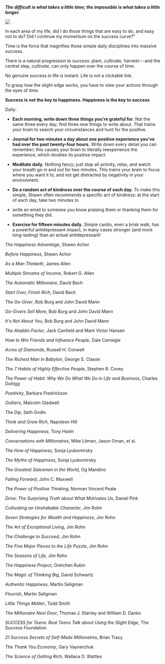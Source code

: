 ***The difficult is what takes a little time; the impossible is what
takes a little longer.***

![](C:\scripts\dirkswiki\docs\Personal_Development\media_Slight_edge/media/image1.png)

In each area of my life, did I do those things that are easy to do, and
easy not to do? Did I continue my momentum on the success curve?"

Time is the force that magnifies those simple daily disciplines into
massive success.

There is a natural progression to success: plant, cultivate,
harvest---and the central step, *cultivate,* can only happen over the
course of time.

No genuine success in life is instant. Life is not a clickable link.

To grasp how the slight edge works, you have to view your actions
through the eyes of time.

**Success is not the key to happiness. Happiness is the key to success**

Daily:

-   **Each morning, write down three things you're grateful for.** Not
    the same three every day; find three *new* things to write about.
    That trains your brain to search your circumstances and hunt for the
    positive.

<!-- -->

-   **Journal for two minutes a day about one positive experience you've
    had over the past twenty-four hours.** Write down every detail you
    can remember; this causes your brain to literally reexperience the
    experience, which doubles its positive impact.

<!-- -->

-   **Meditate daily.** Nothing fancy; just stop all activity, relax,
    and watch your breath go in and out for two minutes. This trains
    your brain to focus where you want it to, and not get distracted by
    negativity in your environment.

<!-- -->

-   **Do a random act of kindness over the course of each day.** To make
    this simple, Shawn often recommends a specific act of kindness: at
    the start of each day, take two minutes to

<!-- -->

-   write an email to someone you know praising them or thanking them
    for something they did.

<!-- -->

-   **Exercise for fifteen minutes daily.** Simple cardio, even a brisk
    walk, has a powerful antidepressant impact, in many cases stronger
    (and more long-lasting) than an actual antidepressant!

*The Happiness Advantage*, Shawn Achor

*Before Happiness*, Shawn Achor

*As a Man Thinketh*, James Allen

*Multiple Streams of Income*, Robert G. Allen

*The Automatic Millionaire*, David Bach

*Start Over, Finish Rich*, David Bach

*The Go-Giver*, Bob Burg and John David Mann

*Go-Givers Sell More*, Bob Burg and John David Mann

*It's Not About You*, Bob Burg and John David Mann

*The Aladdin Factor*, Jack Canfield and Mark Victor Hansen

*How to Win Friends and Influence People*, Dale Carnegie

*Acres of Diamonds*, Russell H. Conwell

*The Richest Man in Babylon*, George S. Clason

*The 7 Habits of Highly Effective People*, Stephen R. Covey

*The Power of Habit: Why We Do What We Do in Life and Business*, Charles
Duhigg

*Positivity*, Barbara Fredrickson

*Outliers*, Malcolm Gladwell

*The Dip*, Seth Godin

*Think and Grow Rich*, Napoleon Hill

*Delivering Happiness*, Tony Hsieh

*Conversations with Millionaires*, Mike Litman, Jason Oman, et al.

*The How of Happiness*, Sonja Lyubomirsky

*The Myths of Happiness*, Sonja Lyubomirsky

*The Greatest Salesman in the World*, Og Mandino

*Failing Forward*, John C. Maxwell

*The Power of Positive Thinking*, Norman Vincent Peale

*Drive: The Surprising Truth about What Motivates Us*, Daniel Pink

*Cultivating an Unshakable Character*, Jim Rohn

*Seven Strategies for Wealth and Happiness*, Jim Rohn

*The Art of Exceptional Living*, Jim Rohn

*The Challenge to Succeed*, Jim Rohn

*The Five Major Pieces to the Life Puzzle*, Jim Rohn

*The Seasons of Life*, Jim Rohn

*The Happiness Project*, Gretchen Rubin

*The Magic of Thinking Big*, David Schwartz

*Authentic Happiness*, Martin Seligman

*Flourish*, Martin Seligman

*Little Things Matter*, Todd Smith

*The Millionaire Next Door*, Thomas J. Stanley and William D. Danko

*SUCCESS for Teens: Real Teens Talk about Using the Slight Edge*, The
Success Foundation

*21 Success Secrets of Self-Made Millionaires*, Brian Tracy

*The Thank You Economy*, Gary Vaynerchuk

*The Science of Getting Rich*, Wallace D. Wattles
